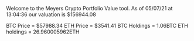 Welcome to the Meyers Crypto Portfolio Value tool. 
As of 05/07/21 at 13:04:36 our valuation is $156944.08 

BTC Price = $57988.34
 ETH Price = $3541.41
BTC Holdings = 1.06BTC
 ETH holdings = 26.960005962ETH 
